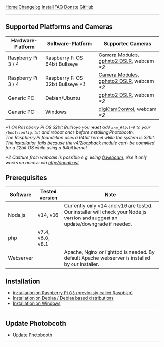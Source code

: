 

<a href="https://photoboothproject.github.io" class="button hidden">Home</a>
<a href="https://photoboothproject.github.io/Changelog" class="button hidden">Changelog</a>
<a href="https://photoboothproject.github.io/INSTALL" class="button hidden">Install</a>
<a href="https://photoboothproject.github.io/FAQ_MENU" class="button hidden">FAQ</a>
<a href="https://photoboothproject.github.io/DONATION" class="button hidden">Donate</a>
<a href="https://github.com/PhotoboothProject/photobooth" class="button hidden">GitHub</a>

---

## Supported Platforms and Cameras

| Hardware-Platform  | Software-Platform                  | Supported Cameras                                                                                                                                                                     |
|--------------------|------------------------------------|---------------------------------------------------------------------------------------------------------------------------------------------------------------------|
| Raspberry Pi 3 / 4 | Raspberry Pi OS 64bit Bullseye     | [Camera Modules](https://www.raspberrypi.com/documentation/accessories/camera.html), [gphoto2 DSLR](http://www.gphoto.org/proj/libgphoto2/support.php), webcam _*2_ |
| Raspberry Pi 3 / 4 | Raspberry Pi OS 32bit Bullseye _*1_ | [Camera Modules](https://www.raspberrypi.com/documentation/accessories/camera.html), [gphoto2 DSLR](http://www.gphoto.org/proj/libgphoto2/support.php), webcam _*2_ |
| Generic PC         | Debian/Ubuntu                      | [gphoto2 DSLR](http://www.gphoto.org/proj/libgphoto2/support.php), webcam _*2_                                                                                      |
| Generic PC         | Windows                            | [digiCamControl](http://digicamcontrol.com/), webcam _*2_                                                                                                           |

_*1 On Raspberry Pi OS 32bit Bullseye you **must** add `arm_64bit=0` to your `/boot/config.txt` and reboot once before installing Photobooth._  
_The Raspberry Pi foundation uses a 64bit kernel while the system is 32bit. The Installation fails because the v4l2loopback module can't be compiled for a 32bit OS while using a 64bit kernel._

_*2 Capture from webcam is possible e.g. using [fswebcam](https://www.sanslogic.co.uk/fswebcam/), else it only works on access via [http://localhost](http://localhost)_

## Prerequisites

| Software          | Tested version         | Note
|-------------------|------------------------|-------------------------------------------------------------------------------------------------------------------------------------|
| Node.js           | v14, v16               | Currently only v14 and v16 are tested. Our installer will check your Node.js version and suggest an update/downgrade if needed.     |
| php               | v7.4, v8.0, v8.1       |                                                                                                                                     |
| Webserver         |                        | Apache, Nginx or lighttpd is needed. By default Apache webserver is installed by our installer.                                     |

## Installation

* [Installation on Raspberry Pi OS (previously called Raspbian)](Installation-on-Debian)
* [Installation on Debian / Debian based distributions](Installation-on-Debian#installation-on-debian--debian-based-distributions)
* [Installation on Windows](Installation-on-Windows)

---

## Update Photobooth

* [Update Photobooth](Update-Photobooth)

---
